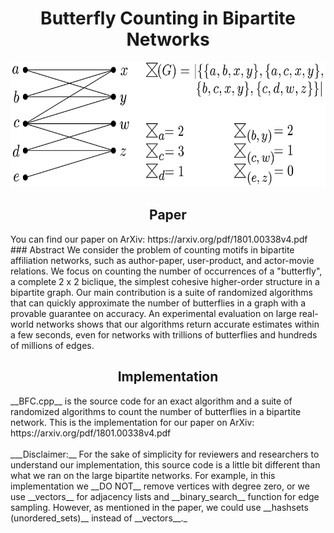 <h1 align="center">Butterfly Counting in Bipartite Networks</h1>
<p align="center">
  <img src="images/example.png" width = 600 height = 200/>
</p>

<h2 align="center">Paper</h2>
You can find our paper on ArXiv: https://arxiv.org/pdf/1801.00338v4.pdf
### Abstract 	
We consider the problem of counting motifs in bipartite affiliation networks, such as author-paper, user-product, and actor-movie relations. We focus on counting the number of occurrences of a "butterfly", a complete 2 x 2 biclique, the simplest cohesive higher-order structure in a bipartite graph. Our main contribution is a suite of randomized algorithms that can quickly approximate the number of butterflies in a graph with a provable guarantee on accuracy. An experimental evaluation on large real-world networks shows that our algorithms return accurate estimates within a few seconds, even for networks with trillions of butterflies and hundreds of millions of edges.

<h2 align="center">Implementation</h2>
__BFC.cpp__ is the source code for an exact algorithm and a suite of randomized algorithms to count the number of butterflies in a bipartite network. This is the implementation for our paper on ArXiv: https://arxiv.org/pdf/1801.00338v4.pdf
<br> </br>
___Disclaimer:__ For the sake of simplicity for reviewers and researchers to understand our implementation, this source code is a little bit different than what we ran on the large bipartite networks. For example, in this implementation we __DO NOT__ remove vertices with degree zero, or we use __vectors__ for adjacency lists and __binary_search__ function for edge sampling. However, as mentioned in the paper, we could use __hashsets (unordered_sets)__ instead of __vectors__._
